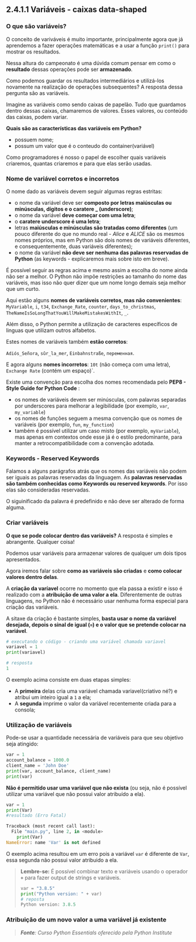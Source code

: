 ## 2.4.1.1 Variáveis - caixas data-shaped

### O que são variáveis?

O conceito de variváveis é muito importante, principalmente agora que já aprendemos a fazer operações matemáticas e a usar a função ``print()`` para mostrar os resultados.


Nessa altura do campeonato é uma dúvida comum pensar em como o **resultado** dessas operações pode ser **armazenado**.

Como podemos guardar os resultados intermediários e utilizá-los novamente na realização de operações subsequentes? A resposta dessa pergunta são as variáveis.

Imagine as variáveis como sendo caixas de papelão. Tudo que guardamos dentro dessas caixas, chamaremos de valores. Esses valores, ou conteúdo das caixas, podem variar.

**Quais são as características das variáveis em Python?**
- possuem nome;
- possum um valor que é o conteudo do container(variável)

Como programadores é nosso o papel de escolher quais variáveis criaremos, quantas criaremos e para que elas serão usadas.

### Nome de variável corretos e incorretos

O nome dado as variáveis devem seguir algumas regras estritas:

- o nome da variável deve ser **composto por letras maiúsculas ou minúsculas, dígitos e o caratere _ (underscore)**;
- o nome da variável **deve começar com uma letra**;
- o **caratere underscore é uma letra**;
- letras **maiúsculas e minúsculas são tratadas como diferentes** (um pouco diferente do que no mundo real - *Alice* e *ALICE* são os mesmos nomes próprios, mas em Python são dois nomes de variáveis diferentes, e consequentemente, duas variáveis diferentes);
- o nome da variável **não deve ser nenhuma das palavras reservadas de Python** (as keywords - explicaremos mais sobre isto em breve).

É possível seguir as regras acima e mesmo assim a escolha do nome ainda não ser a melhor. O Python não impõe restrições ao tamanho do nome das variáveis, mas isso não quer dizer que um nome longo demais seja melhor que um curto.

Aqui estão alguns **nomes de variáveis corretos, mas não convenientes**:
``MyVariable``, ``i``, ``t34``, ``Exchange_Rate``, ``counter``, ``days_to_christmas``, ``TheNameIsSoLongThatYouWillMakeMistakesWithIt``, ``_``.

Além disso, o Python permite a utilização de caracteres específicos de linguas que utilizam outros alfabetos.

Estes nomes de variáveis também **estão corretos**:

``Adiós_Señora``, ``sûr_la_mer``, ``Einbahnstraße``, ``переменная``.

E agora alguns **nomes incorretos**:
``10t`` (não começa com uma letra), ``Exchange Rate`` (contém um espaço)`.

Existe uma convenção para escolha dos nomes recomendada pelo **PEP8 - Style Guide for Python Code** :

- os nomes de variáveis devem ser minúsculas, com palavras separadas por underscores para melhorar a legibilidade (por exemplo, ``var``, ``my_variable``)
- os nomes de funções seguem a mesma convenção que os nomes de variáveis (por exemplo, ``fun``, ``my_function``)
- também é possível utilizar um caso misto (por exemplo, ``myVariable``), mas apenas em contextos onde esse já é o estilo predominante, para manter a retrocompatibilidade com a convenção adotada.

### Keywords - Reserved Keywords

Falamos a alguns parágrafos atrás que os nomes das variáveis não podem ser iguais as palavras reservadas da linguagem. As **palavras reservadas são também conhecidas como Keywords ou reserved keywords**. Por isso elas são consideradas reservadas.

O siguinificado da palavra é predefinido e não deve ser alterado de forma alguma.

### Criar variáveis

**O que se pode colocar dentro das variáveis?**
A resposta é simples e abrangente. Qualquer coisa!

Podemos usar variáveis para armazenar valores de qualquer um dois tipos apresentados.

Agora iremos falar sobre **como as variáveis são criadas** e **como colocar valores dentro delas**.

A **criação da varíavel** ocorre no momento que ela passa a existir e isso é realizado com a **atribuição de uma valor a ela**. Diferentemente de outras linguagens, no Python não é necessário usar nenhuma forma especial para criação das variáveis.

A sitaxe da criação é bastante simples, **basta usar o nome da variável desejada, depois o sinal de igual (``=``) e o valor que se pretende colocar na variável**.


```python
# executando o código - criando uma variável chamada variavel
variavel = 1
print(variavel)

# resposta
1
```
O exemplo acima consiste em duas etapas simples:
- A **primeira** delas cria uma variável chamada variavel(criativo né?) e atribui um inteiro igual a ``1`` a ela;
- A **segunda** imprime o valor da variável recentemente criada para a consola;


### Utilização de variáveis

Pode-se usar a quantidade necessária de variáveis para que seu objetivo seja atingido:


```python
var = 1
account_balance = 1000.0
client_name = 'John Doe'
print(var, account_balance, client_name)
print(var)
```

**Não é permitido usar uma variável que não exista** (ou seja, não é possível utilizar uma variável que não possui valor atribuído a ela).


```python
var = 1
print(Var)
#resultado (Erro Fatal)

Traceback (most recent call last):
  File "main.py", line 2, in <module>
    print(Var)
NameError: name 'Var' is not defined
```
O exemplo acima resultou em um erro pois a variável ``var`` é diferente de ``Var``, essa segunda não possui valor atribuido a ela.

> **Lembre-se:** É possível combinar texto e variáveis usando o operador **``+``** para fazer output de strings e variáveis.
>
>```python
>var = "3.8.5"
>print("Python version: " + var)
> # reposta
> Python version: 3.8.5
>```


### Atribuição de um novo valor a uma variável já existente


>***Fonte**: Curso Python Essentials oferecido pela Python Institute*